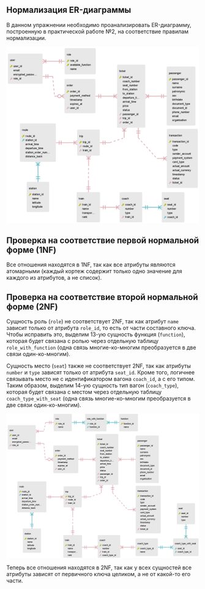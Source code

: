 ## Нормализация ER-диаграммы
В данном упражнении необходимо проанализировать ER-диаграмму, построенную в практической работе №2, на соответствие правилам нормализации.

![lab2_er_diagram](/lab2/lab2_er_diagram.png 'lab2_er_diagram')

## Проверка на соответствие первой нормальной форме (1NF)
Все отношения находятся в 1NF, так как все атрибуты являются атомарными (каждый кортеж содержит только одно значение для каждого из атрибутов, а не список).

## Проверка на соответствие второй нормальной форме (2NF)
Сущность роль (`role`) не соответствует 2NF, так как атрибут `name` зависит только от атрибута `role_id`, то есть от части составного ключа. Чтобы исправить это, выделим 13-ую сущность функция (`function`), которая будет связана с ролью через отдельную таблицу `role_with_function` (одна связь многие-ко-многим преобразуется в две связи один-ко-многим).

Сущность место (`seat`) также не соответствует 2NF, так как атрибуты `number` и `type` зависят только от атрибута `seat_id`. Кроме того, логичнее связывать место не с идентификатором вагона `coach_id`, а с его типом. Таким образом, выделим 14-ую сущность тип вагон (`coach_type`), которая будет связана с местом через отдельную таблицу `coach_type_with_seat` (одна связь многие-ко-многим преобразуется в две связи один-ко-многим).

![lab3_er_diagram_2nf](/lab3/lab3_er_diagram_2nf.png 'lab3_er_diagram_2nf')

Теперь все отношения находятся в 2NF, так как у всех сущностей все атрибуты зависят от первичного ключа целиком, а не от какой-то его части.
